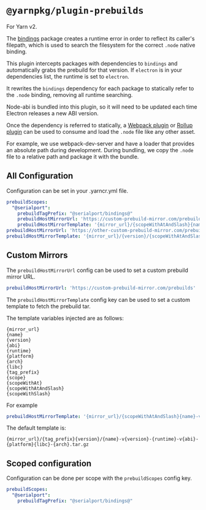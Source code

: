 # `@yarnpkg/plugin-prebuilds`

For Yarn v2.

The [bindings](https://github.com/TooTallNate/node-bindings) package creates a runtime error in order to reflect its caller's filepath, which is used to search the filesystem for the correct `.node` native binding.

This plugin intercepts packages with dependencies to `bindings` and automatically grabs the prebuild for that version. If `electron` is in your dependencies list, the runtime is set to `electron`.

It rewrites the `bindings` dependency for each package to statically refer to the `.node` binding, removing all runtime searching.

Node-abi is bundled into this plugin, so it will need to be updated each time Electron releases a new ABI version.

Once the dependency is referred to statically, a [Webpack plugin](https://github.com/toyobayashi/native-addon-loader) or [Rollup plugin](https://github.com/danielgindi/rollup-plugin-natives) can be used to consume and load the `.node` file like any other asset.

For example, we use webpack-dev-server and have a loader that provides an absolute path during development. During bundling, we copy the `.node` file to a relative path and package it with the bundle.

## All Configuration

Configuration can be set in your .yarncr.yml file.

```yml
prebuildScopes:
  "@serialport":
    prebuildTagPrefix: "@serialport/bindings@"
    prebuildHostMirrorUrl: 'https://custom-prebuild-mirror.com/prebuilds'
    prebuildHostMirrorTemplate: '{mirror_url}/{scopeWithAtAndSlash}{name}-v{version}-{runtime}-v{abi}-{platform}{libc}-{arch}.tar.gz'
prebuildHostMirrorUrl: 'https://other-custom-prebuild-mirror.com/prebuilds'
prebuildHostMirrorTemplate: '{mirror_url}/{version}/{scopeWithAtAndSlash}{name}-v{version}-{runtime}-v{abi}-{platform}{libc}-{arch}.tar.gz'
```

## Custom Mirrors

The `prebuildHostMirrorUrl` config can be used to set a custom prebuild mirror URL.

```yml
prebuildHostMirrorUrl: 'https://custom-prebuild-mirror.com/prebuilds'
```

The `prebuildHostMirrorTemplate` config key can be used to set a custom template to fetch the prebuild tar.

The template variables injected are as follows:

```
{mirror_url}
{name}
{version}
{abi}
{runtime}
{platform}
{arch}
{libc}
{tag_prefix}
{scope}
{scopeWithAt}
{scopeWithAtAndSlash}
{scopeWithSlash}
```

For example

```yml
prebuildHostMirrorTemplate: '{mirror_url}/{scopeWithAtAndSlash}{name}-v{version}-{runtime}-v{abi}-{platform}{libc}-{arch}.tar.gz'
```

The default template is:

```
{mirror_url}/{tag_prefix}{version}/{name}-v{version}-{runtime}-v{abi}-{platform}{libc}-{arch}.tar.gz
```

## Scoped configuration

Configuration can be done per scope with the `prebuildScopes` config key.

```yml
prebuildScopes:
  "@serialport":
    prebuildTagPrefix: "@serialport/bindings@"
```

